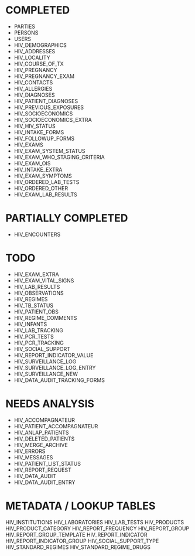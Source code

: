 
# COMPLETED

* PARTIES
* PERSONS
* USERS
* HIV_DEMOGRAPHICS
* HIV_ADDRESSES
* HIV_LOCALITY
* HIV_COURSE_OF_TX
* HIV_PREGNANCY
* HIV_PREGNANCY_EXAM
* HIV_CONTACTS
* HIV_ALLERGIES
* HIV_DIAGNOSES
* HIV_PATIENT_DIAGNOSES
* HIV_PREVIOUS_EXPOSURES
* HIV_SOCIOECONOMICS
* HIV_SOCIOECONOMICS_EXTRA
* HIV_HIV_STATUS
* HIV_INTAKE_FORMS
* HIV_FOLLOWUP_FORMS
* HIV_EXAMS
* HIV_EXAM_SYSTEM_STATUS
* HIV_EXAM_WHO_STAGING_CRITERIA
* HIV_EXAM_OIS
* HIV_INTAKE_EXTRA
* HIV_EXAM_SYMPTOMS
* HIV_ORDERED_LAB_TESTS
* HIV_ORDERED_OTHER
* HIV_EXAM_LAB_RESULTS

# PARTIALLY COMPLETED

* HIV_ENCOUNTERS

# TODO

* HIV_EXAM_EXTRA
* HIV_EXAM_VITAL_SIGNS
* HIV_LAB_RESULTS
* HIV_OBSERVATIONS
* HIV_REGIMES
* HIV_TB_STATUS
* HIV_PATIENT_OBS
* HIV_REGIME_COMMENTS
* HIV_INFANTS
* HIV_LAB_TRACKING
* HIV_PCR_TESTS
* HIV_PCR_TRACKING
* HIV_SOCIAL_SUPPORT
* HIV_REPORT_INDICATOR_VALUE
* HIV_SURVEILLANCE_LOG
* HIV_SURVEILLANCE_LOG_ENTRY
* HIV_SURVEILLANCE_NEW
* HIV_DATA_AUDIT_TRACKING_FORMS

# NEEDS ANALYSIS #

* HIV_ACCOMPAGNATEUR
* HIV_PATIENT_ACCOMPAGNATEUR
* HIV_ANLAP_PATIENTS
* HIV_DELETED_PATIENTS
* HIV_MERGE_ARCHIVE
* HIV_ERRORS
* HIV_MESSAGES
* HIV_PATIENT_LIST_STATUS
* HIV_REPORT_REQUEST
* HIV_DATA_AUDIT
* HIV_DATA_AUDIT_ENTRY

# METADATA / LOOKUP TABLES

HIV_INSTITUTIONS
HIV_LABORATORIES
HIV_LAB_TESTS
HIV_PRODUCTS
HIV_PRODUCT_CATEGORY
HIV_REPORT_FREQUENCY
HIV_REPORT_GROUP
HIV_REPORT_GROUP_TEMPLATE
HIV_REPORT_INDICATOR
HIV_REPORT_INDICATOR_GROUP
HIV_SOCIAL_SUPPORT_TYPE
HIV_STANDARD_REGIMES
HIV_STANDARD_REGIME_DRUGS